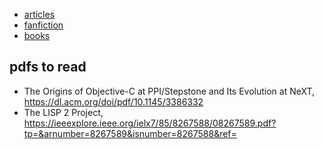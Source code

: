 - [articles](./articles)
- [fanfiction](./fanfiction)
- [books](./books)

## pdfs to read

- The Origins of Objective-C at PPI/Stepstone and Its Evolution at NeXT, https://dl.acm.org/doi/pdf/10.1145/3386332
- The LISP 2 Project, https://ieeexplore.ieee.org/ielx7/85/8267588/08267589.pdf?tp=&arnumber=8267589&isnumber=8267588&ref=
